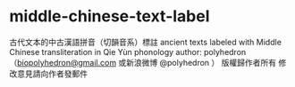# middle-chinese-text-label
古代文本的中古漢語拼音（切韻音系）標註
ancient texts labeled with Middle Chinese transliteration in Qie Yùn phonology
author: polyhedron （biopolyhedron@gmail.com 或新浪微博 @polyhedron ）
版權歸作者所有
修改意見請向作者發郵件
